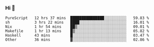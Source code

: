 ### Hi 👋

<!--START_SECTION:waka-->

```text
PureScript   12 hrs 37 mins  ███████████████░░░░░░░░░░   59.83 %
sh           3 hrs 22 mins   ████░░░░░░░░░░░░░░░░░░░░░   16.01 %
Nix          1 hr 54 mins    ██▒░░░░░░░░░░░░░░░░░░░░░░   09.01 %
Makefile     1 hr 13 mins    █▒░░░░░░░░░░░░░░░░░░░░░░░   05.82 %
Haskell      43 mins         █░░░░░░░░░░░░░░░░░░░░░░░░   03.47 %
Other        36 mins         ▓░░░░░░░░░░░░░░░░░░░░░░░░   02.86 %
```

<!--END_SECTION:waka-->
